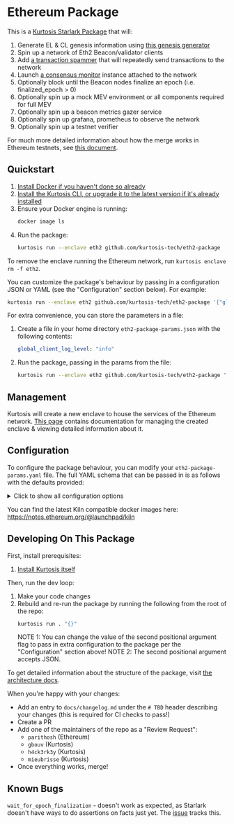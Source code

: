 # Ethereum Package

This is a [Kurtosis Starlark Package][starlark-docs] that will:

1. Generate EL & CL genesis information using [this genesis generator](https://github.com/ethpandaops/ethereum-genesis-generator)
1. Spin up a network of Eth2 Beacon/validator clients
1. Add [a transaction spammer](https://github.com/kurtosis-tech/tx-fuzz) that will repeatedly send transactions to the network
1. Launch [a consensus monitor](https://github.com/ralexstokes/ethereum_consensus_monitor) instance attached to the network
1. Optionally block until the Beacon nodes finalize an epoch (i.e. finalized_epoch > 0)
1. Optionally spin up a mock MEV environment or all components required for full MEV
1. Optionally spin up a beacon metrics gazer service
1. Optionally spin up grafana, prometheus to observe the network
1. Optionally spin up a testnet verifier

For much more detailed information about how the merge works in Ethereum testnets, see [this document](https://notes.ethereum.org/@ExXcnR0-SJGthjz1dwkA1A/H1MSKgm3F).

## Quickstart

1. [Install Docker if you haven't done so already][docker-installation]
1. [Install the Kurtosis CLI, or upgrade it to the latest version if it's already installed][kurtosis-cli-installation]
1. Ensure your Docker engine is running:
   ```bash
   docker image ls
   ```
1. Run the package:
   ```bash
   kurtosis run --enclave eth2 github.com/kurtosis-tech/eth2-package
   ```

To remove the enclave running the Ethereum network, run `kurtosis enclave rm -f eth2`.

You can customize the package's behaviour by passing in a configuration JSON or YAML (see the "Configuration" section below). For example:

```bash
kurtosis run --enclave eth2 github.com/kurtosis-tech/eth2-package '{"global_client_log_level": "info"}'
```

For extra convenience, you can store the parameters in a file:

1. Create a file in your home directory `eth2-package-params.json` with the following contents:

   ```yaml
   global_client_log_level: "info"
   ```

1. Run the package, passing in the params from the file:
   ```bash
   kurtosis run --enclave eth2 github.com/kurtosis-tech/eth2-package "$(cat ~/eth2-package-params.json)"
   ```

## Management

Kurtosis will create a new enclave to house the services of the Ethereum network. [This page][using-the-cli] contains documentation for managing the created enclave & viewing detailed information about it.

## Configuration

To configure the package behaviour, you can modify your `eth2-package-params.yaml` file. The full YAML schema that can be passed in is as follows with the defaults provided:

<details>
    <summary>Click to show all configuration options</summary>

<!-- Yes, it's weird that none of this is indented but it's intentional - indenting anything inside this "details" expandable will cause it to render weird" -->

```json
{
    //  Specification of the participants in the network
    "participants": [
        {
            //  The type of EL client that should be started
            //  Valid values are "geth", "nethermind", "erigon" and "besu"
            "el_client_type": "geth",

            //  The Docker image that should be used for the EL client; leave blank to use the default for the client type
            //  Defaults by client:
            //  - geth: ethereum/client-go:latest
            //  - erigon: thorax/erigon:devel
            //  - nethermind: nethermind/nethermind:latest
            //  - besu: hyperledger/besu:develop
            "el_client_image": "",

            //  The log level string that this participant's EL client should log at
            //  If this is emptystring then the global `logLevel` parameter's value will be translated into a string appropriate for the client (e.g. if
            //   global `logLevel` = `info` then Geth would receive `3`, Besu would receive `INFO`, etc.)
            //  If this is not emptystring, then this value will override the global `logLevel` setting to allow for fine-grained control
            //   over a specific participant's logging
            "el_client_log_level": "",

            //  A list of optional extra params that will be passed to the EL client container for modifying its behaviour
            "el_extra_params": [],

            //  The type of CL client that should be started
            //  Valid values are "nimbus", "lighthouse", "lodestar", "teku", and "prysm"
            "cl_client_type": "lighthouse",

            //  The Docker image that should be used for the EL client; leave blank to use the default for the client type
            //  Defaults by client (note that Prysm is different in that it requires two images - a Beacon and a validator - separated by a comma):
            //  - lighthouse: sigp/lighthouse:latest
            //  - teku: consensys/teku:latest
            //  - nimbus: statusim/nimbus-eth2:multiarch-latest
            //  - prysm: gcr.io/prysmaticlabs/prysm/beacon-chain:latest,gcr.io/prysmaticlabs/prysm/validator:latest
            //  - lodestar: chainsafe/lodestar:next
            "cl_client_image": "",

            //  The log level string that this participant's EL client should log at
            //  If this is emptystring then the global `logLevel` parameter's value will be translated into a string appropriate for the client (e.g. if
            //   global `logLevel` = `info` then Teku would receive `INFO`, Prysm would receive `info`, etc.)
            //  If this is not emptystring, then this value will override the global `logLevel` setting to allow for fine-grained control
            //   over a specific participant's logging
            "cl_client_log_level": "",

            //  A list of optional extra params that will be passed to the CL client Beacon container for modifying its behaviour
            //  If the client combines the Beacon & validator nodes (e.g. Teku, Nimbus), then this list will be passed to the combined Beacon-validator node
            "beacon_extra_params": [],

            //  A list of optional extra params that will be passed to the CL client validator container for modifying its behaviour
            //  If the client combines the Beacon & validator nodes (e.g. Teku, Nimbus), then this list will also be passed to the combined Beacon-validator node
            "validator_extra_params": [],

            // A set of parameters the node needs to reach an external block building network
            // If `null` then the builder infrastructure will not be instantiated
            // Example:
            //
            // "relay_endpoints": [
            //   "https://0xdeadbeefcafa@relay.example.com",
            //   "https://0xdeadbeefcafb@relay.example.com",
            //   "https://0xdeadbeefcafc@relay.example.com",
            //   "https://0xdeadbeefcafd@relay.example.com"
            //  ]
            "builder_network_params": null
        }
    ],

    //  Configuration parameters for the Eth network
    "network_params": {
        //  The network ID of the Eth1 network
        "network_id": "3151908",

        //  The address of the staking contract address on the Eth1 chain
        "deposit_contract_address": "0x4242424242424242424242424242424242424242",

        //  Number of seconds per slot on the Beacon chain
        "seconds_per_slot": 12,

        //  Number of slots in an epoch on the Beacon chain
        "slots_per_epoch": 32,

        //  The number of validator keys that each CL validator node should get
        "num_validator_keys_per_node": 64,

        //  This mnemonic will a) be used to create keystores for all the types of validators that we have and b) be used to generate a CL genesis.ssz that has the children
        //   validator keys already preregistered as validators
        "preregistered_validator_keys_mnemonic": "giant issue aisle success illegal bike spike question tent bar rely arctic volcano long crawl hungry vocal artwork sniff fantasy very lucky have athlete",

         //  The deneb for epoch -- arbitrarily large while we sort out https://github.com/kurtosis-tech/eth-network-package/issues/42 this will take 53~ hours for now
         "deneb_for_epoch": 500
    },

    // True by defaults such that in addition to the Ethereum network:
    //  - A transaction spammer is launched to fake transactions sent to the network
    //  - Forkmon will be launched after CL genesis has happened
    //  - A prometheus will be started, coupled with grafana
    // If set to false:
    //  - only Ethereum network (EL and CL nodes) will be launched. Nothing else (no transaction spammer)
    //  - params for the CL nodes will be ignored (e.g. CL node image, CL node extra params)
    "launch_additional_services": true,

    //  If set, the package will block until a finalized epoch has occurred.
    //  If `waitForVerifications` is set to true, this extra wait will be skipped.
    "wait_for_finalization": false,

    //  If set to true, the package will block until all verifications have passed
    "wait_for_verifications": false,

    //  If set, after the merge, this will be the maximum number of epochs wait for the verifications to succeed.
    "verifications_epoch_limit": 5,

    //  The global log level that all clients should log at
    //  Valid values are "error", "warn", "info", "debug", and "trace"
    //  This value will be overridden by participant-specific values
    "global_client_log_level": "info",

    // EngineAPI Snooper
    "snooper_enabled": false,

    // Parallelizes keystore generation so that each node has keystores being generated in their own container
    // This will result in a large number of containers being spun up than normal. We advise users to only enable this on a sufficiently large machine or in the cloud as it can be resource consuming on a single machine.
    "parallel_keystore_generation": false,


    // Supports three valeus
    // Default: None - no mev boost, mev builder, mev flood or relays are spun up
    // mock - mock-builder & mev-boost are spun up
    // full - mev-boost, relays, flooder and builder are all spun up
    "mev_type": None,

    // Parameters if MEV is used
    "mev_params": {
      // The image to use for MEV boot relay
      // This uses the h4ck3rk3y image instead of the flashbots image as that isn't published yet
		"mev_relay_image": "h4ck3rk3y/mev-boost-relay",
      // Extra parameters to send to the API
		"mev_relay_api_extra_args": [],
      // Extra parameters to send to the housekeeper
		"mev_relay_housekeeper_extra_args": [],
      // Extra parameters to send to the website
		"mev_relay_website_extra_args": [],
      // Extra parameters to send to the builder
		"mev_builder_extra_args": [],
      // Image to use for mev-flood
		"mev_flood_image": "flashbots/mev-flood",
      // Extra parameters to send to mev-flood
		"mev_flood_extra_args": []
    }
}
```

</details>

You can find the latest Kiln compatible docker images here: https://notes.ethereum.org/@launchpad/kiln

## Developing On This Package

First, install prerequisites:

1. [Install Kurtosis itself][kurtosis-cli-installation]

Then, run the dev loop:

1. Make your code changes
1. Rebuild and re-run the package by running the following from the root of the repo:
   ```bash
   kurtosis run . "{}"
   ```
   NOTE 1: You can change the value of the second positional argument flag to pass in extra configuration to the package per the "Configuration" section above!
   NOTE 2: The second positional argument accepts JSON.

To get detailed information about the structure of the package, visit [the architecture docs](./docs/architecture.md).

When you're happy with your changes:

- Add an entry to `docs/changelog.md` under the `# TBD` header describing your changes (this is required for CI checks to pass!)
- Create a PR
- Add one of the maintainers of the repo as a "Review Request":
  - `parithosh` (Ethereum)
  - `gbouv` (Kurtosis)
  - `h4ck3rk3y` (Kurtosis)
  - `mieubrisse` (Kurtosis)
- Once everything works, merge!

## Known Bugs

`wait_for_epoch_finalization` - doesn't work as expected, as Starlark doesn't have ways to do assertions on facts just yet. The [issue](https://github.com/kurtosis-tech/eth2-package/issues/15) tracks this.

<!------------------------ Only links below here -------------------------------->

[docker-installation]: https://docs.docker.com/get-docker/
[kurtosis-cli-installation]: https://docs.kurtosis.com/install
[starlark-docs]: https://docs.kurtosis.com/starlark-reference
[using-the-cli]: https://docs.kurtosis.com/cli
[prysm-issue]: https://github.com/prysmaticlabs/prysm/issues/11508
[erigon-issue]: https://github.com/kurtosis-tech/eth2-merge-kurtosis-module/issues/154
